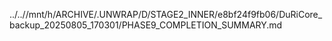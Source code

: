 ../..//mnt/h/ARCHIVE/.UNWRAP/D/STAGE2_INNER/e8bf24f9fb06/DuRiCore_backup_20250805_170301/PHASE9_COMPLETION_SUMMARY.md